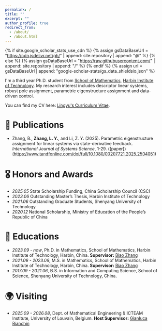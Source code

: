 ```yaml
---
permalink: /
title: ""
excerpt: ""
author_profile: true
redirect_from: 
  - /about/
  - /about.html
---
```


{% if site.google_scholar_stats_use_cdn %}
{% assign gsDataBaseUrl = "https://cdn.jsdelivr.net/gh/" | append: site.repository | append: "@" %}
{% else %}
{% assign gsDataBaseUrl = "https://raw.githubusercontent.com/" | append: site.repository | append: "/" %}
{% endif %}
{% assign url = gsDataBaseUrl | append: "google-scholar-stats/gs_data_shieldsio.json" %}

<span class='anchor' id='about-me'></span>

I'm a third year Ph.D. student from [School of Mathematics](http://math.hit.edu.cn/main.htm), [Harbin Institute of Technology](http://www.hit.edu.cn). My research interest includes descriptor linear systems, robust pole assignment, parametric eigenstructure assignment and data-driven control.

You can find my CV here: [Lingyu's Curriculum Vitae](../assets/CV_ZLY.pdf).
 

# 📝 Publications 
- Zhang, B., **Zhang, L. Y.**, and Li, Z. Y. (2025). Parametric eigenstructure assignment for linear
systems via state-derivative feedback. *International Journal of Systems Science*, 1-29. ([paper])(https://www.tandfonline.com/doi/full/10.1080/00207721.2025.2504051)

# 🎖 Honors and Awards
- *2025.05*  State Scholarship Funding,  China Scholarship Council (CSC)
- *2023.06*  Outstanding Master’s Thesis,  Harbin Institute of Technology
- *2021.06*  Outstanding Graduate Students, Shenyang University of Technology
- *2020.12*  National Scholarship, Ministry of Education of the People’s Republic of China

# 📖 Educations
- *2023.09 - now*, Ph.D. in Mathematics, School of Mathematics, Harbin Institute of Technology, Harbin, China. **Supervisor:** [Biao Zhang](http://ssc.hitsz.edu.cn/info/1068/1425.htm)
- *2021.09 - 2023.06*, M.S. in Mathematics, School of Mathematics, Harbin Institute of Technology, Harbin, China. **Supervisor:** [Biao Zhang](http://ssc.hitsz.edu.cn/info/1068/1425.htm)
- *2017.09 - 2021.06*, B.S. in Information and Computing Science, School of Science, Shenyang University of Technology, China. 

# 🌍 Visiting
- *2025.09 - 2026.08*, Dept. of Mathematical Engineering & ICTEAM Institute, University of Louvain, Belgium. **Host Supervisor:** [Gianluca Bianchin](https://gianlucabi.github.io)
